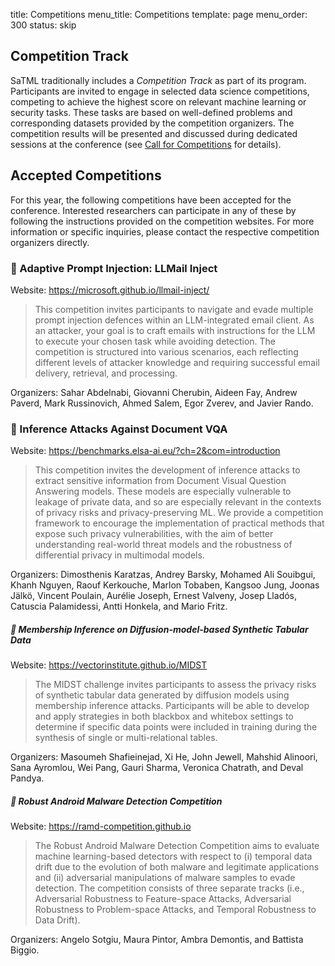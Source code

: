 title: Competitions
menu_title: Competitions
template: page
menu_order: 300
status: skip

## Competition Track

SaTML traditionally includes a *Competition Track* as part of its program. Participants are invited to engage in selected data science competitions, competing to achieve the highest score on relevant machine learning or security tasks. These tasks are based on well-defined problems and corresponding datasets provided by the competition organizers. The competition results will be presented and discussed during dedicated sessions at the conference (see [Call for Competitions](/call-for-competitions) for details). 

## Accepted Competitions

For this year, the following competitions have been accepted for the conference. Interested researchers can participate in any of these by following the instructions provided on the competition websites. For more information or specific inquiries, please contact the respective competition organizers directly.

<a class="anchor" name="competition1"></a>
### 🏁  Adaptive Prompt Injection: LLMail Inject

Website: <https://microsoft.github.io/llmail-inject/>

> This competition invites participants to navigate and evade multiple prompt injection defences within an LLM-integrated email client. As an attacker, your goal is to craft emails with instructions for the LLM to execute your chosen task while avoiding detection. The competition is structured into various scenarios, each reflecting different levels of attacker knowledge and requiring successful email delivery, retrieval, and processing.

Organizers: Sahar Abdelnabi, Giovanni Cherubin, Aideen Fay, Andrew Paverd, Mark Russinovich, Ahmed Salem, Egor Zverev, and Javier Rando.

<a class="anchor" name="competition2"></a>
### 🏁 Inference Attacks Against Document VQA

Website: <https://benchmarks.elsa-ai.eu/?ch=2&com=introduction>

> This competition invites the development of inference attacks to extract sensitive information from Document Visual Question Answering models. These models are especially vulnerable to leakage of private data, and so are especially relevant in the contexts of privacy risks and privacy-preserving ML. We provide a competition framework to encourage the implementation of practical methods that expose such privacy vulnerabilities, with the aim of better understanding real-world threat models and the robustness of differential privacy in multimodal models.

Organizers: Dimosthenis Karatzas,  Andrey Barsky, Mohamed Ali Souibgui, Khanh Nguyen, Raouf Kerkouche, Marlon Tobaben, Kangsoo Jung, Joonas Jälkö,  Vincent Poulain, Aurélie Joseph, Ernest Valveny, Josep Lladós, Catuscia Palamidessi, Antti Honkela, and Mario Fritz.

<a class="anchor" name="competition3"></a>
##### 🏁 Membership Inference on Diffusion-model-based Synthetic Tabular Data

Website: <https://vectorinstitute.github.io/MIDST>

> The MIDST challenge invites participants to assess the privacy risks of synthetic tabular data generated by diffusion models using membership inference attacks. Participants will be able to develop and apply strategies in both blackbox and whitebox settings to determine if specific data points were included in training during the synthesis of single or multi-relational tables.

Organizers: Masoumeh Shafieinejad, Xi He, John Jewell, Mahshid Alinoori, Sana Ayromlou, Wei Pang, Gauri Sharma, Veronica Chatrath, and Deval Pandya.

<a class="anchor" name="competition4"></a>
##### 🏁 Robust Android Malware Detection Competition

Website: <https://ramd-competition.github.io>

> The Robust Android Malware Detection Competition aims to evaluate machine learning-based detectors with respect to (i) temporal data drift due to the evolution of both malware and legitimate applications and (ii) adversarial manipulations of malware samples to evade detection. The competition consists of three separate tracks (i.e., Adversarial Robustness to Feature-space Attacks, Adversarial Robustness to Problem-space Attacks, and Temporal Robustness to Data Drift).

Organizers: Angelo Sotgiu, Maura Pintor, Ambra Demontis, and Battista Biggio.